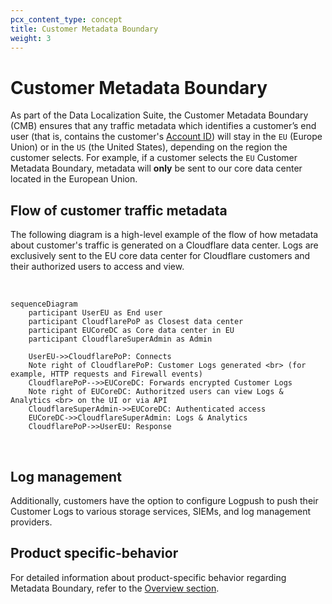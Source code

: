 ```yaml
---
pcx_content_type: concept
title: Customer Metadata Boundary
weight: 3
---
```


# Customer Metadata Boundary

As part of the Data Localization Suite, the Customer Metadata Boundary (CMB) ensures that any traffic metadata which identifies a customer’s end user (that is, contains the customer's [Account ID](/fundamentals/setup/find-account-and-zone-ids/)) will stay in the `EU` (Europe Union) or in the `US` (the United States), depending on the region the customer selects. For example, if a customer selects the `EU` Customer Metadata Boundary, metadata will **only** be sent to our core data center located in the European Union.

## Flow of customer traffic metadata

The following diagram is a high-level example of the flow of how metadata about customer's traffic is generated on a Cloudflare data center. Logs are exclusively sent to the EU core data center for Cloudflare customers and their authorized users to access and view.

<br>

```mermaid
sequenceDiagram
    participant UserEU as End user
    participant CloudflarePoP as Closest data center
    participant EUCoreDC as Core data center in EU
    participant CloudflareSuperAdmin as Admin
 
    UserEU->>CloudflarePoP: Connects
    Note right of CloudflarePoP: Customer Logs generated <br> (for example, HTTP requests and Firewall events)
    CloudflarePoP-->>EUCoreDC: Forwards encrypted Customer Logs
    Note right of EUCoreDC: Authoritzed users can view Logs & Analytics <br> on the UI or via API
    CloudflareSuperAdmin->>EUCoreDC: Authenticated access
    EUCoreDC->>CloudflareSuperAdmin: Logs & Analytics
    CloudflarePoP->>UserEU: Response
```

<br>

## Log management

Additionally, customers have the option to configure Logpush to push their Customer Logs to various storage services, SIEMs, and log management providers.

## Product specific-behavior

For detailed information about product-specific behavior regarding Metadata Boundary, refer to the [Overview section](/data-localization/).